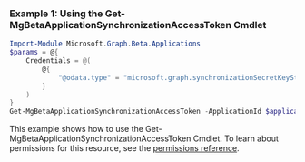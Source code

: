 ### Example 1: Using the Get-MgBetaApplicationSynchronizationAccessToken Cmdlet
```powershell
Import-Module Microsoft.Graph.Beta.Applications
$params = @{
	Credentials = @(
		@{
			"@odata.type" = "microsoft.graph.synchronizationSecretKeyStringValuePair"
		}
	)
}
Get-MgBetaApplicationSynchronizationAccessToken -ApplicationId $applicationId -BodyParameter $params
```
This example shows how to use the Get-MgBetaApplicationSynchronizationAccessToken Cmdlet.
To learn about permissions for this resource, see the [permissions reference](/graph/permissions-reference).
